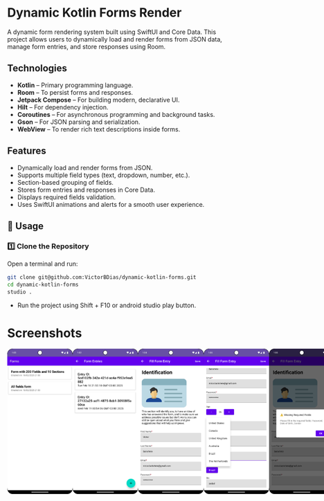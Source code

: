 # Dynamic Kotlin Forms Render

A dynamic form rendering system built using SwiftUI and Core Data. This project allows users to dynamically load and render forms from JSON data, manage form entries, and store responses using Room.

## Technologies

- **Kotlin** – Primary programming language.
- **Room** – To persist forms and responses.
- **Jetpack Compose** – For building modern, declarative UI.
- **Hilt** – For dependency injection.
- **Coroutines** – For asynchronous programming and background tasks.
- **Gson** – For JSON parsing and serialization.
- **WebView** – To render rich text descriptions inside forms.

## Features

- Dynamically load and render forms from JSON.
- Supports multiple field types (text, dropdown, number, etc.).
- Section-based grouping of fields.
- Stores form entries and responses in Core Data.
- Displays required fields validation.
- Uses SwiftUI animations and alerts for a smooth user experience.

## 📖 Usage

### 1️⃣ Clone the Repository

Open a terminal and run:

```bash
git clone git@github.com:VictorBDias/dynamic-kotlin-forms.git
cd dynamic-kotlin-forms
studio .
```
- Run the project using Shift + F10 or android studio play button.

# Screenshots
<div style="display: flex; justify-content: space-between;">
  <img src="app/src/main/assets/Screenshot1.png" width="30%" />
  <img src="app/src/main/assets/Screenshot2.png" width="30%" />
  <img src="app/src/main/assets/Screenshot3.png" width="30%" />
  <img src="app/src/main/assets/Screenshot4.png" width="30%" />
  <img src="app/src/main/assets/Screenshot5.png" width="30%" />

</div>

